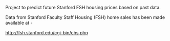 Project to predict future Stanford FSH housing prices based on past data. 

Data from Stanford Faculty Staff Housing (FSH) home sales has been made available at -

http://fsh.stanford.edu/cgi-bin/chs.php

 
